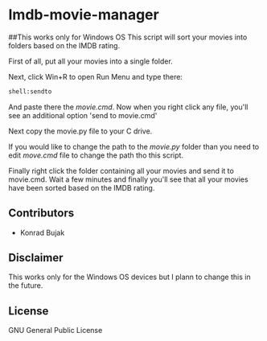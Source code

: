 # Imdb-movie-manager
##This works only for Windows OS
This script will sort your movies into folders based on the IMDB rating.

First of all, put all your movies into a single folder.

Next, click Win+R to open Run Menu and type there:
~~~bash
shell:sendto
~~~
And paste there the *movie.cmd*. Now when you right click any file, you'll see an additional option 'send to movie.cmd'

Next copy the movie.py file to your C drive.

If you would like to change the path to the *movie.py* folder than you need to edit *move.cmd* file to change the path tho this script.

Finally right click the folder containing all your movies and send it to movie.cmd. Wait a few minutes and finally you'll see that all your movies have been sorted based on the IMDB rating.

## Contributors
* Konrad Bujak

## Disclaimer
This works only for the Windows OS devices but I plann to change this in the future.

## License
GNU General Public License
